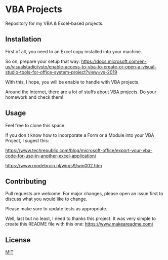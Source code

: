 # VBA Projects

Repository for my VBA & Excel-based projects.


## Installation

First of all, you need to an Excel copy installed into your machine.

So on, prepare your setup that way: https://docs.microsoft.com/en-us/visualstudio/vsto/enable-access-to-vba-to-create-or-open-a-visual-studio-tools-for-office-system-project?view=vs-2019

With this, I hope, you will be enable to handle with VBA projects.

Around the Internet, there are a lot of stuffs about VBA projects. Do your homework and check them!


## Usage

Feel free to clone this space.

If you don´t know how to incorporate a Form or a Module into your VBA Project, I sugest this:

https://www.techrepublic.com/blog/microsoft-office/export-your-vba-code-for-use-in-another-excel-application/

https://www.rondebruin.nl/win/s9/win002.htm

## Contributing
Pull requests are welcome. For major changes, please open an issue first to discuss what you would like to change.

Please make sure to update tests as appropriate.

Well, last but no least, I need to thanks this project. It was very simple to create this README file with this one: https://www.makeareadme.com/

## License
[MIT](https://choosealicense.com/licenses/mit/)


